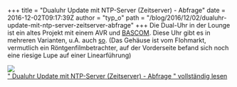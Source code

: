+++
title = "Dualuhr Update mit NTP-Server (Zeitserver) - Abfrage"
date = 2016-12-02T09:17:39Z
author = "typ_o"
path = "/blog/2016/12/02/dualuhr-update-mit-ntp-server-zeitserver-abfrage"
+++
Die Dual-Uhr in der Lounge ist ein altes Projekt mit einem AVR und
[BASCOM](http://www.mcselec.com/?option=com_content&task=view&id=14&Itemid=41).
Diese Uhr gibt es in mehreren Varianten, u.A. auch
[so](https://www.youtube.com/watch?v=HVVzy0h6RqQ). (Das Gehäuse ist vom
Flohmarkt, vermutlich ein Röntgenfilmbetrachter, auf der Vorderseite
befand sich noch eine riesige Lupe auf einer Linearführung)  
  
[![](https://flipdot.org/blog/uploads/_uhr.serendipityThumb.jpg)](https://flipdot.org/blog/uploads/_uhr.jpg)  
[" Dualuhr Update mit NTP-Server (Zeitserver) - Abfrage " vollständig
lesen](https://flipdot.org/blog/archives/359-Dualuhr-Update-mit-NTP-Server-Zeitserver-Abfrage.html#extended)
